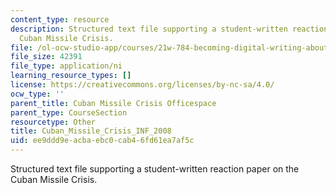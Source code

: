 ```yaml
---
content_type: resource
description: Structured text file supporting a student-written reaction paper on the
  Cuban Missile Crisis.
file: /ol-ocw-studio-app/courses/21w-784-becoming-digital-writing-about-media-change-fall-2009/ee9ddd9eacbaebc0cab46fd61ea7af5c_Cuban_Missile_Crisis_INF_2008.ni.ni
file_size: 42391
file_type: application/ni
learning_resource_types: []
license: https://creativecommons.org/licenses/by-nc-sa/4.0/
ocw_type: ''
parent_title: Cuban Missile Crisis Officespace
parent_type: CourseSection
resourcetype: Other
title: Cuban_Missile_Crisis_INF_2008
uid: ee9ddd9e-acba-ebc0-cab4-6fd61ea7af5c
---
```

Structured text file supporting a student-written reaction paper on the Cuban Missile Crisis.